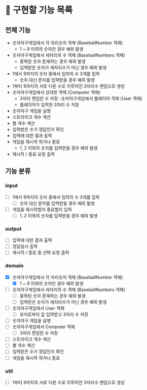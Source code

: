 # 🎯 구현할 기능 목록

## 전체 기능
- 숫자야구게임에서 각 자리숫자 객체 (BaseballNumber 객체) ️
    - 1 ~ 9 이외의 숫자인 경우 예외 발생 
- 숫자야구게임에서 세자리의 수 객체 (BaseballNumbers 객체)️
    - 중복된 숫자 존재하는 경우 예외 발생 
    - 입력받은 숫자가 세자리수가 아닌 경우 예외 발생 
- 1에서 9까지의 숫자 중에서 임의의 수 3개를 입력 
    - 숫자 대신 문자를 입력받을 경우 예외 발생
- 1부터 9까지의 서로 다른 수로 이루어진 3자리수 랜덤으로 생성
- 숫자야구게임에서 상대방 객체 (Computer 객체)
  - 3자리 랜덤한 수 저장
-숫자야구게임에서 플레이어 객체 (User 객체)
  - 플레이어가 입력한 3자리 수 저장
- 숫자야구 게임을 실행
- 스트라이크 개수 계산
- 볼 개수 계산
- 입력받은 수가 정답인지 확인
- 입력에 대한 결과 출력
- 게임을 재시작 하거나 종료
    - 1, 2 이외의 숫자를 입력받을 경우 예외 발생
- 재시작 / 종료 요청 출력

## 기능 분류

### input
- [ ] 1에서 9까지의 숫자 중에서 임의의 수 3개를 입력
  - [ ] 숫자 대신 문자를 입력받을 경우 예외 발생
- [ ] 게임을 재시작할지 종료할지 입력
  - [ ] 1, 2 이외의 숫자를 입력받을 경우 예외 발생

### output
- [ ] 입력에 대한 결과 출력
- [ ] 정답일시 출력
- [ ] 재시작 / 종료 중 선택 요청 출력

### domain
- [X] 숫자야구게임에서 각 자리숫자 객체 (BaseballNumber 객체)
    - [X] 1 ~ 9 이외의 숫자인 경우 예외 발생
- [ ] 숫자야구게임에서 세자리의 수 객체 (BaseballNumbers 객체)️
  - [ ] 중복된 숫자 존재하는 경우 예외 발생
  - [ ] 입력받은 숫자가 세자리수가 아닌 경우 예외 발생 
- [ ] 숫자야구게임에서 User 객체
  - [ ] 유저로부터 값 입력받고 3자리 수 저장 
- [ ] 숫자야구 게임을 실행
- [ ] 숫자야구게임에서 Computer 객체
  - [ ] 3자리 랜덤한 수 저장
- [ ] 스트라이크 개수 계산
- [ ] 볼 개수 계산
- [ ] 입력받은 수가 정답인지 확인
- [ ] 게임을 재시작 하거나 종료

### util
- [ ] 1부터 9까지의 서로 다른 수로 이루어진 3자리수 랜덤으로 생성